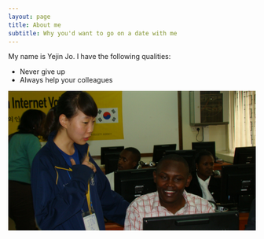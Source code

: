 ```yaml
---
layout: page
title: About me
subtitle: Why you'd want to go on a date with me
---
```


My name is Yejin Jo. I have the following qualities:

- Never give up
- Always help your colleagues

![aboutme in 1680x1050 resolution](img/aboutme/pic1_nairobi.JPG)
